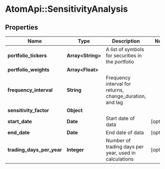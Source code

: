 # AtomApi::SensitivityAnalysis

## Properties
Name | Type | Description | Notes
------------ | ------------- | ------------- | -------------
**portfolio_tickers** | **Array&lt;String&gt;** | A list of symbols for securities in the portfolio | 
**portfolio_weights** | **Array&lt;Float&gt;** |  | 
**frequency_interval** | **String** | Frequency interval for returns, change_duration, and lag | 
**sensitivity_factor** | **Object** |  | 
**start_date** | **Date** | Start date of data | [optional] 
**end_date** | **Date** | End date of data | [optional] 
**trading_days_per_year** | **Integer** | Number of trading days per year, used in calculations | [optional] 


